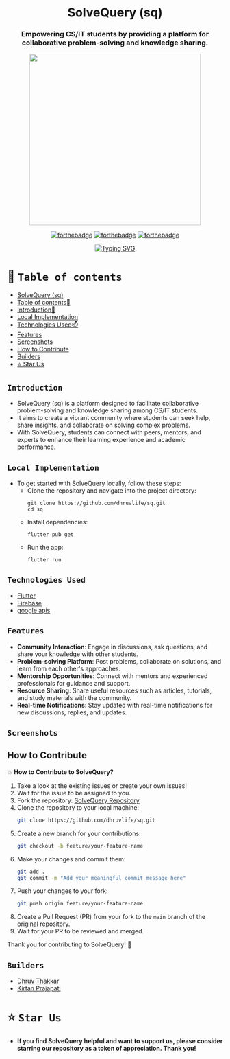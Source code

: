 <div align="center"> 

# SolveQuery (sq)


### Empowering CS/IT students by providing a platform for collaborative problem-solving and knowledge sharing.
 


<p align="center">
<img  width="400" height="400" src="https://via.placeholder.com/400x400">
</p>

  
[![forthebadge](https://forthebadge.com/images/badges/built-by-developers.svg)](https://github.com/dhruvlife/sq) 
[![forthebadge](https://forthebadge.com/images/badges/built-with-love.svg)](https://github.com/dhruvlife/sq) 
[![forthebadge](https://forthebadge.com/images/badges/built-for-android.svg)](https://github.com/dhruvlife/sq)
  
  
 [![Typing SVG](https://readme-typing-svg.demolab.com?font=QUARTZO+&pause=1000&color=F72288&width=435&lines=Empowering+CS%2FIT+students+with+SolveQuery)](https://github.com/dhruvlife/sq)
 
 
</div>


# 🧭 `Table of contents`

- [SolveQuery (sq)](#solvequery-sq)
- [Table of contents🧭 ](#table-of-contents)
- [Introduction🚀](#introduction)
- [Local Implementation](#local-implementation)
- [Technologies Used📫](#technologies-used)
- [Features](#features)
- [Screenshots](#screenshots)
- [How to Contribute](#how-to-contribute)
- [Builders](#builders)
- [⭐️ Star Us](#-star-us)

## `Introduction`
<!--- <div align="center">
<img  width="100" height="120" align="center" src="https://user-images.githubusercontent.com/110530263/225117486-588eb822-df15-44c5-aa77-d6a955fa9002.png">
 </div> --->
 
- SolveQuery (sq) is a platform designed to facilitate collaborative problem-solving and knowledge sharing among CS/IT students.
- It aims to create a vibrant community where students can seek help, share insights, and collaborate on solving complex problems.
- With SolveQuery, students can connect with peers, mentors, and experts to enhance their learning experience and academic performance.

## `Local Implementation`
- To get started with SolveQuery locally, follow these steps:
  - Clone the repository and navigate into the project directory:
    ```
    git clone https://github.com/dhruvlife/sq.git
    cd sq
    ```
  - Install dependencies:
    ```
    flutter pub get
    ```
  - Run the app:
    ```
    flutter run
    ```

## `Technologies Used`
- [Flutter](https://flutter.dev/)
- [Firebase](https://firebase.google.com/)
- [google apis](https://cloud.google.com/)


## `Features`
- **Community Interaction**: Engage in discussions, ask questions, and share your knowledge with other students.
- **Problem-solving Platform**: Post problems, collaborate on solutions, and learn from each other's approaches.
- **Mentorship Opportunities**: Connect with mentors and experienced professionals for guidance and support.
- **Resource Sharing**: Share useful resources such as articles, tutorials, and study materials with the community.
- **Real-time Notifications**: Stay updated with real-time notifications for new discussions, replies, and updates.

## `Screenshots`

<!--- Include relevant screenshots of your app here -->

## How to Contribute
💥 **How to Contribute to SolveQuery?**

1. Take a look at the existing issues or create your own issues!
2. Wait for the issue to be assigned to you.
3. Fork the repository: [SolveQuery Repository](https://github.com/dhruvlife/sq)
4. Clone the repository to your local machine:
    ```bash
    git clone https://github.com/dhruvlife/sq.git
    ```
5. Create a new branch for your contributions:
    ```bash
    git checkout -b feature/your-feature-name
    ```
6. Make your changes and commit them:
    ```bash
    git add .
    git commit -m "Add your meaningful commit message here"
    ```
7. Push your changes to your fork:
    ```bash
    git push origin feature/your-feature-name
    ```
8. Create a Pull Request (PR) from your fork to the `main` branch of the original repository.
9. Wait for your PR to be reviewed and merged.

Thank you for contributing to SolveQuery! 🌟

## `Builders`

* [Dhruv Thakkar](https://github.com/dhruvlife)
* [Kirtan Prajapati](https://github.com/kirtan-prajapati)

# ⭐️ `Star Us`
- **If you find SolveQuery helpful and want to support us, please consider starring our repository as a token of appreciation. Thank you!**

